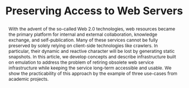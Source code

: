 ---
abstract: 'With the advent of the so-called Web 2.0 technologies, web resources became
  the primary platform for internal and external collaboration, knowledge exchange,
  and self-publication. Many of these services cannot be fully preserved by solely
  relying on client-side technologies like crawlers. In particular, their dynamic
  and reactive character will be lost by generating static snapshots. In this article,
  we develop concepts and describe infrastructure built on emulation to address the
  problem of retiring obsolete web service infrastructure while keeping the service
  long-term accessible and usable. We show the practicability of this approach by
  the example of three use-cases from academic projects.

  '
creators:
- Gieschke, Rafael
- Rechert, Klaus
- Mocken, Susanne
date: null
document_url: https://services.phaidra.univie.ac.at/api/object/o:1424931/download
grand_parent: iPRES
institutions:
- University of Freiburg
keywords:
- web server
- preservation
- emulation
- case study
landing_page_url: https://phaidra.univie.ac.at/o:1424931
language: eng
layout: publication
license: CC BY 4.0 International
notes_url: null
parent: iPRES 2021
presentation_url: null
publication_type: paper
size: 1130654
source_name: iPRES
title: Preserving Access to Web Servers
year: 2021
---